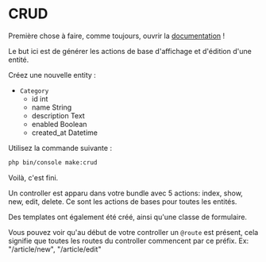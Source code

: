# CRUD

Première chose à faire, comme toujours, ouvrir la [documentation](https://symfony.com/blog/new-and-improved-generators-for-makerbundle) !

Le but ici est de générer les actions de base d'affichage et d'édition d'une entité.

Créez une nouvelle entity : 
- `Category`
    - id int
    - name String
    - description Text
    - enabled Boolean
    - created_at Datetime

Utilisez la commande suivante :   

```bash
php bin/console make:crud
```

Voilà, c'est fini.

Un controller est apparu dans votre bundle avec 5 actions: index, show, new, edit, delete.
Ce sont les actions de bases pour toutes les entités. 

Des templates ont également été créé, ainsi qu'une classe de formulaire.

Vous pouvez voir qu'au début de votre controller un `@route` est présent, cela signifie que toutes les routes du controller commencent par ce préfix.
Ex: "/article/new", "/article/edit"